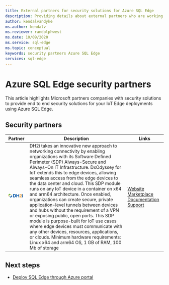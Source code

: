 ```yaml
---
title: External partners for security solutions for Azure SQL Edge
description: Providing details about external partners who are working with Azure SQL Edge
author: kendalvandyke
ms.author: kendalv
ms.reviewer: randolphwest
ms.date: 10/09/2020
ms.service: sql-edge
ms.topic: conceptual
keywords: security partners Azure SQL Edge
services: sql-edge
---
```

# Azure SQL Edge security partners

This article highlights Microsoft partners companies with security solutions to provide end to end security solutions for your IoT Edge deployments using Azure SQL Edge.

## Security partners
 
| Partner| Description | Links |
|-----|-----|-----|
|![DH2i](media/resources/dh2i-logo.png)|DH2i takes an innovative new approach to networking connectivity by enabling organizations with its Software Defined Perimeter (SDP) Always-Secure and Always-On IT Infrastructure. DxOdyssey for IoT extends this to edge devices, allowing seamless access from the edge devices to the data center and cloud. This SDP module runs on any IoT device in a container on x64 and arm64 architecture. Once enabled, organizations can create secure, private application-level tunnels between devices and hubs without the requirement of a VPN or exposing public, open ports. This SDP module is purpose-built for IoT use cases where edge devices must communicate with any other devices, resources, applications, or clouds. Minimum hardware requirements: Linux x64 and arm64 OS, 1 GB of RAM, 100 Mb of storage| [Website](https://dh2i.com/) [Marketplace](https://portal.azure.com/#blade/Microsoft_Azure_Marketplace/MarketplaceOffersBlade/selectedMenuItemId/home) [Documentation](https://dh2i.com/dxodyssey-for-iot/) [Support](https://dh2i.com/support/)

## Next steps

- [Deploy SQL Edge through Azure portal](deploy-portal.md)
